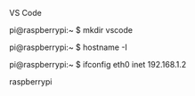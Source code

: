 VS Code

pi@raspberrypi:~ $ mkdir vscode

pi@raspberrypi:~ $ hostname -I

pi@raspberrypi:~ $ ifconfig eth0
inet 192.168.1.2 

raspberrypi